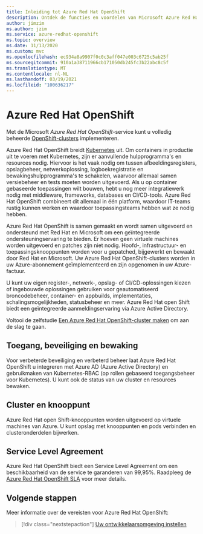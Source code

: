 ```yaml
---
title: Inleiding tot Azure Red Hat OpenShift
description: Ontdek de functies en voordelen van Microsoft Azure Red Hat OpenShift om op container gebaseerde toepassingen te implementeren en beheren.
author: jimzim
ms.author: jzim
ms.service: azure-redhat-openshift
ms.topic: overview
ms.date: 11/13/2020
ms.custom: mvc
ms.openlocfilehash: ec934a8a9907f0c0c3aff047e003c6725c5ab25f
ms.sourcegitcommit: 910a1a38711966cb171050db245fc3b22abc8c5f
ms.translationtype: MT
ms.contentlocale: nl-NL
ms.lasthandoff: 03/19/2021
ms.locfileid: "100636217"
---
```

# <a name="azure-red-hat-openshift"></a>Azure Red Hat OpenShift

Met de Microsoft *Azure Red Hat OpenShift*-service kunt u volledig beheerde [OpenShift-clusters](https://www.openshift.com/) implementeren.

Azure Red Hat OpenShift breidt [Kubernetes](https://kubernetes.io/) uit. Om containers in productie uit te voeren met Kubernetes, zijn er aanvullende hulpprogramma's en resources nodig. Hiervoor is het vaak nodig om tussen afbeeldingsregisters, opslagbeheer, netwerkoplossing, logboekregistratie en bewakingshulpprogramma's te schakelen, waarvoor allemaal samen versiebeheer en tests moeten worden uitgevoerd. Als u op container gebaseerde toepassingen wilt bouwen, hebt u nog meer integratiewerk nodig met middleware, frameworks, databases en CI/CD-tools. Azure Red Hat OpenShift combineert dit allemaal in één platform, waardoor IT-teams rustig kunnen werken en waardoor toepassingsteams hebben wat ze nodig hebben.

Azure Red Hat OpenShift is samen gemaakt en wordt samen uitgevoerd en ondersteund met Red Hat en Microsoft om een geïntegreerde ondersteuningservaring te bieden. Er hoeven geen virtuele machines worden uitgevoerd en patches zijn niet nodig. Hoofd-, infrastructuur- en toepassingsknooppunten worden voor u gepatched, bijgewerkt en bewaakt door Red Hat en Microsoft. Uw Azure Red Hat OpenShift-clusters worden in uw Azure-abonnement geïmplementeerd en zijn opgenomen in uw Azure-factuur.

U kunt uw eigen register-, netwerk-, opslag- of CI/CD-oplossingen kiezen of ingebouwde oplossingen gebruiken voor geautomatiseerd broncodebeheer, container- en appbuilds, implementaties, schalingsmogelijkheden, statusbeheer en meer. Azure Red Hat open Shift biedt een geïntegreerde aanmeldingservaring via Azure Active Directory.

Voltooi de zelfstudie [Een Azure Red Hat OpenShift-cluster maken](tutorial-create-cluster.md) om aan de slag te gaan.

## <a name="access-security-and-monitoring"></a>Toegang, beveiliging en bewaking

Voor verbeterde beveiliging en verbeterd beheer laat Azure Red Hat OpenShift u integreren met Azure AD (Azure Active Directory) en gebruikmaken van Kubernetes-RBAC (op rollen gebaseerd toegangsbeheer voor Kubernetes). U kunt ook de status van uw cluster en resources bewaken.

## <a name="cluster-and-node"></a>Cluster en knooppunt

Azure Red Hat open Shift-knooppunten worden uitgevoerd op virtuele machines van Azure. U kunt opslag met knooppunten en pods verbinden en clusteronderdelen bijwerken.

## <a name="service-level-agreement"></a>Service Level Agreement

Azure Red Hat OpenShift biedt een Service Level Agreement om een beschikbaarheid van de service te garanderen van 99,95%. Raadpleeg de [Azure Red Hat OpenShift SLA](https://azure.microsoft.com/en-au/support/legal/sla/openshift/v1_0/) voor meer details.

## <a name="next-steps"></a>Volgende stappen

Meer informatie over de vereisten voor Azure Red Hat OpenShift:

> [!div class="nextstepaction"]
> [Uw ontwikkelaarsomgeving instellen](tutorial-create-cluster.md)

